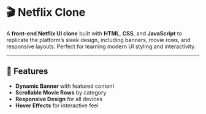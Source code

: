 # 🎬 Netflix Clone

A **front-end Netflix UI clone** built with **HTML**, **CSS**, and **JavaScript** to replicate the platform’s sleek design, including banners, movie rows, and responsive layouts. Perfect for learning modern UI styling and interactivity.

---

## 🚀 Features
- **Dynamic Banner** with featured content  
- **Scrollable Movie Rows** by category  
- **Responsive Design** for all devices  
- **Hover Effects** for interactive feel  

